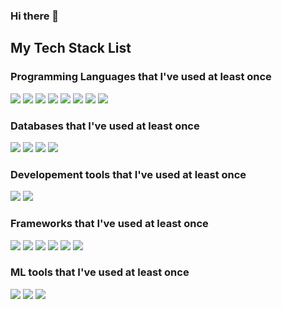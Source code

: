 ### Hi there 👋

<!--
**FSDP0/FSDP0** is a ✨ _special_ ✨ repository because its `README.md` (this file) appears on your GitHub profile.

Here are some ideas to get you started:

- 🔭 I’m currently working on ...
- 🌱 I’m currently learning ...
- 👯 I’m looking to collaborate on ...
- 🤔 I’m looking for help with ...
- 💬 Ask me about ...
- 📫 How to reach me: ...
- 😄 Pronouns: ...
- ⚡ Fun fact: ...
-->

## My Tech Stack List

### Programming Languages that I've used at least once
<img src="https://img.shields.io/badge/C-A8B9CC?style=flat&logo=C&logoColor=white"/> <img src="https://img.shields.io/badge/C++-00599C?style=flat&logo=cplusplus&logoColor=white"/> <img src="https://img.shields.io/badge/Java-007396?style=flat&logo=OpenJDK&logoColor=white"/> <img src="https://img.shields.io/badge/JavaScript-F7DF1E?style=flat&logo=JavaScript&logoColor=white"/> <img src="https://img.shields.io/badge/TypeScript-3178C6?style=flat&logo=TypeScript&logoColor=white"/> <img src="https://img.shields.io/badge/Dart-0175C2?style=flat&logo=Dart&logoColor=white"/> <img src="https://img.shields.io/badge/Python-3776AB?style=flat&logo=Python&logoColor=white"/> <img src="https://img.shields.io/badge/Kotlin-7F52FF?style=flat&logo=Kotlin&logoColor=white"/> 

### Databases that I've used at least once
<img src="https://img.shields.io/badge/MariaDB-003545?style=flat&logo=MariaDB&logoColor=white"/> <img src="https://img.shields.io/badge/MySQL-4479A1?style=flat&logo=MySQL&logoColor=white"/> <img src="https://img.shields.io/badge/MongoDB-47A248?style=flat&logo=MongoDB&logoColor=white"/> <img src="https://img.shields.io/badge/Redis-DC382D?style=flat&logo=Redis&logoColor=white"/>

### Developement tools that I've used at least once
<img src="https://img.shields.io/badge/Node.js-%23339933.svg?&style=flat&logo=node.js&logoColor=white" /> <img src="https://img.shields.io/badge/NGINX-009639.svg?&style=flat&logo=NGINX&logoColor=white" />

### Frameworks that I've used at least once
<!-- Nest.js -->
<img src="https://img.shields.io/badge/Nest.js-%23E0234E.svg?&style=flat&logo=nestjs&logoColor=white" /> <!-- React --><img src="https://img.shields.io/badge/React.js-%2361DAFB.svg?&style=flat&logo=react&logoColor=black" /> <!-- Svelte --><img src="https://img.shields.io/badge/Svelte.js-%23FF3E00.svg?&style=flat&logo=svelte&logoColor=white" /> <!-- Vue --><img src="https://img.shields.io/badge/Vue.js-%234FC08D.svg?&style=flat&logo=vue.js&logoColor=white" /> <!-- Spring --><img src="https://img.shields.io/badge/Spring-%236DB33F.svg?&style=flat&logo=spring&logoColor=white" /> <!-- Flutter --><img src="https://img.shields.io/badge/Flutter-%2302569B.svg?&style=flat&logo=flutter&logoColor=white" />

### ML tools that I've used at least once
<img src="https://img.shields.io/badge/Pytorch-%23EE4C2C.svg?&style=flat&logo=pytorch&logoColor=white" /> <img src="https://img.shields.io/badge/Tensorflow-%23FF6F00.svg?&style=fat&logo=tensorflow&logoColor=white" /> <img src="https://img.shields.io/badge/ONNX-005CED.svg?&style=fat&logo=ONNX&logoColor=white" /> 
